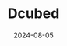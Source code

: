 ---  
layout: startup_page  
title: "Dcubed"  
id: "dcubed.space"  
permalink: "/dcubeddcubed.space08052024/"  
website: "https://dcubed.space/"  
funding_round: "Series A"  
funding_amount: ""  
investors: "Expansion, BayBG, High-Tech-Gründfonds, Rymdkapital, VENTIS Capital, Decisive Point Europe, Aurelia Foundry"  
about: "Dcubed is a German spacetech company developing durable and affordable release actuators, solar arrays, and deployables for space missions. Their products utilize patented shape-memory technology and origami structures for superior cost, mass, and volume efficiency, increasing reliability and reusability. They serve a global customer base across 20 countries and 4 continents."  
markets: "Spacetech"  
hq: "Munich, Bavaria, Germany"  
founded_year: ""  
linkedin: "https://www.linkedin.com/company/dcubedspace/"  
twitter: ""  
instagram: ""  
facebook: ""  
crunchbase: "https://www.crunchbase.com/organization/dcubed"  
pitchbook: "https://pitchbook.com/profiles/company/300278-71"  

date_display: "05-Aug-2024"  
date: "2024-08-05"

# SEO Optimization  
meta_title: "Dcubed - Series A"  
meta_description: "Dcubed, Dcubed is a German spacetech company developing durable and affordable release actuators, solar arrays, and deployables for space missions. Their prod..."  
meta_keywords: "Dcubed, Spacetech, Series A funding"  
canonical_url: "https://startup.projectstartups.com/dcubeddcubed.space08052024/"  
---